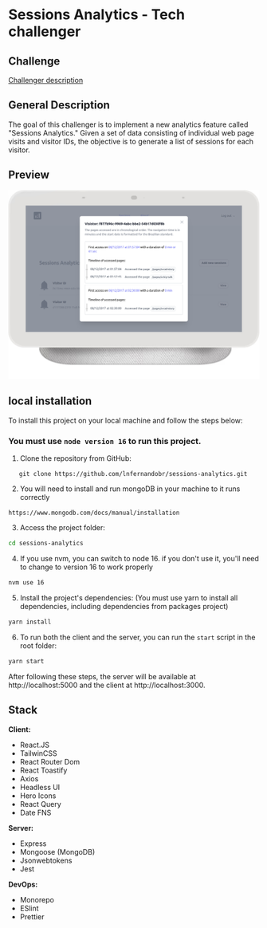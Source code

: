 # Sessions Analytics - Tech challenger

## Challenge

[Challenger description](docs/description.md)

## General Description

The goal of this challenger is to implement a new analytics feature called "Sessions Analytics." Given a set of data consisting of individual web page visits and visitor IDs, the objective is to generate a list of sessions for each visitor.

## Preview

![Image preview](images/preview.png)

## local installation

To install this project on your local machine and follow the steps below:

### You must use `node version 16` to run this project.

1. Clone the repository from GitHub:
```git
   git clone https://github.com/lnfernandobr/sessions-analytics.git
```
2. You will need to install and run mongoDB in your machine to it runs correctly
```
https://www.mongodb.com/docs/manual/installation
```
3. Access the project folder:
```bash
cd sessions-analytics
```
4. If you use nvm, you can switch to node 16. if you don't use it, you'll need to change to version 16 to work properly
```bash
nvm use 16
```
5. Install the project's dependencies: (You must use yarn to install all dependencies, including dependencies from packages project)
```bash
yarn install
```
6. To run both the client and the server, you can run the `start` script in the root folder:
```bash
yarn start
```

After following these steps, the server will be available at http://localhost:5000 and the client at http://localhost:3000.

## Stack

**Client:**

- React.JS
- TailwinCSS
- React Router Dom
- React Toastify
- Axios
- Headless UI
- Hero Icons
- React Query
- Date FNS

**Server:**

- Express
- Mongoose (MongoDB)
- Jsonwebtokens
- Jest

**DevOps:**

- Monorepo
- ESlint
- Prettier

